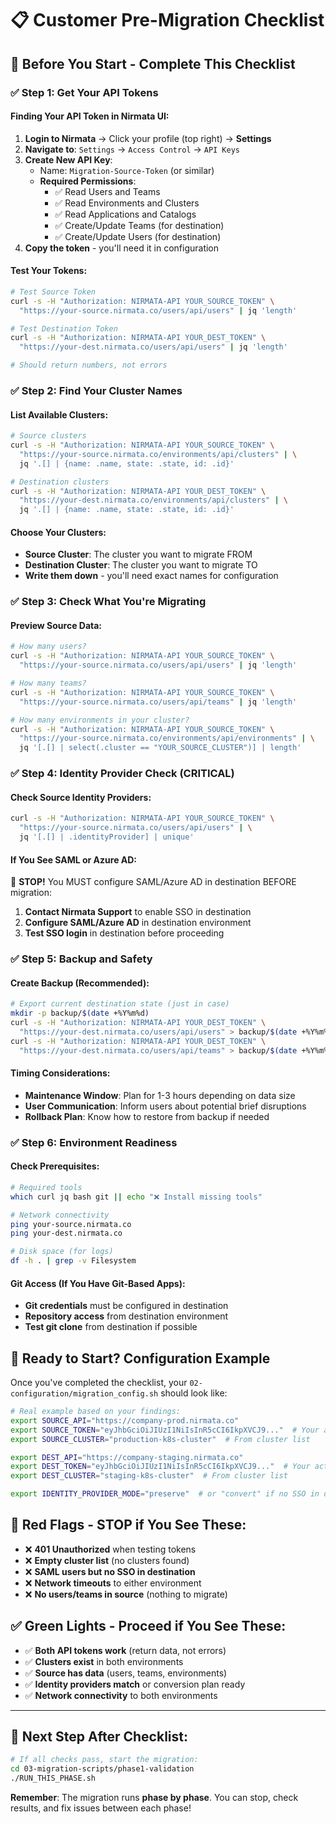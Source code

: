 # 📋 Customer Pre-Migration Checklist

## 🎯 **Before You Start - Complete This Checklist**

### ✅ **Step 1: Get Your API Tokens**

#### **Finding Your API Token in Nirmata UI:**
1. **Login to Nirmata** → Click your profile (top right) → **Settings**
2. **Navigate to**: `Settings` → `Access Control` → `API Keys`
3. **Create New API Key**:
   - Name: `Migration-Source-Token` (or similar)
   - **Required Permissions**: 
     - ✅ Read Users and Teams
     - ✅ Read Environments and Clusters  
     - ✅ Read Applications and Catalogs
     - ✅ Create/Update Teams (for destination)
     - ✅ Create/Update Users (for destination)
4. **Copy the token** - you'll need it in configuration

#### **Test Your Tokens:**
```bash
# Test Source Token
curl -s -H "Authorization: NIRMATA-API YOUR_SOURCE_TOKEN" \
  "https://your-source.nirmata.co/users/api/users" | jq 'length'

# Test Destination Token  
curl -s -H "Authorization: NIRMATA-API YOUR_DEST_TOKEN" \
  "https://your-dest.nirmata.co/users/api/users" | jq 'length'

# Should return numbers, not errors
```

### ✅ **Step 2: Find Your Cluster Names**

#### **List Available Clusters:**
```bash
# Source clusters
curl -s -H "Authorization: NIRMATA-API YOUR_SOURCE_TOKEN" \
  "https://your-source.nirmata.co/environments/api/clusters" | \
  jq '.[] | {name: .name, state: .state, id: .id}'

# Destination clusters
curl -s -H "Authorization: NIRMATA-API YOUR_DEST_TOKEN" \
  "https://your-dest.nirmata.co/environments/api/clusters" | \
  jq '.[] | {name: .name, state: .state, id: .id}'
```

#### **Choose Your Clusters:**
- **Source Cluster**: The cluster you want to migrate FROM
- **Destination Cluster**: The cluster you want to migrate TO
- **Write them down** - you'll need exact names for configuration

### ✅ **Step 3: Check What You're Migrating**

#### **Preview Source Data:**
```bash
# How many users?
curl -s -H "Authorization: NIRMATA-API YOUR_SOURCE_TOKEN" \
  "https://your-source.nirmata.co/users/api/users" | jq 'length'

# How many teams?
curl -s -H "Authorization: NIRMATA-API YOUR_SOURCE_TOKEN" \
  "https://your-source.nirmata.co/users/api/teams" | jq 'length'

# How many environments in your cluster?
curl -s -H "Authorization: NIRMATA-API YOUR_SOURCE_TOKEN" \
  "https://your-source.nirmata.co/environments/api/environments" | \
  jq '[.[] | select(.cluster == "YOUR_SOURCE_CLUSTER")] | length'
```

### ✅ **Step 4: Identity Provider Check (CRITICAL)**

#### **Check Source Identity Providers:**
```bash
curl -s -H "Authorization: NIRMATA-API YOUR_SOURCE_TOKEN" \
  "https://your-source.nirmata.co/users/api/users" | \
  jq '[.[] | .identityProvider] | unique'
```

#### **If You See SAML or Azure AD:**
🚨 **STOP!** You MUST configure SAML/Azure AD in destination BEFORE migration:
1. **Contact Nirmata Support** to enable SSO in destination
2. **Configure SAML/Azure AD** in destination environment
3. **Test SSO login** in destination before proceeding

### ✅ **Step 5: Backup and Safety**

#### **Create Backup (Recommended):**
```bash
# Export current destination state (just in case)
mkdir -p backup/$(date +%Y%m%d)
curl -s -H "Authorization: NIRMATA-API YOUR_DEST_TOKEN" \
  "https://your-dest.nirmata.co/users/api/users" > backup/$(date +%Y%m%d)/users.json
curl -s -H "Authorization: NIRMATA-API YOUR_DEST_TOKEN" \
  "https://your-dest.nirmata.co/users/api/teams" > backup/$(date +%Y%m%d)/teams.json
```

#### **Timing Considerations:**
- **Maintenance Window**: Plan for 1-3 hours depending on data size
- **User Communication**: Inform users about potential brief disruptions
- **Rollback Plan**: Know how to restore from backup if needed

### ✅ **Step 6: Environment Readiness**

#### **Check Prerequisites:**
```bash
# Required tools
which curl jq bash git || echo "❌ Install missing tools"

# Network connectivity
ping your-source.nirmata.co
ping your-dest.nirmata.co

# Disk space (for logs)
df -h . | grep -v Filesystem
```

#### **Git Access (If You Have Git-Based Apps):**
- **Git credentials** must be configured in destination
- **Repository access** from destination environment
- **Test git clone** from destination if possible

## 🎯 **Ready to Start? Configuration Example**

Once you've completed the checklist, your `02-configuration/migration_config.sh` should look like:

```bash
# Real example based on your findings:
export SOURCE_API="https://company-prod.nirmata.co"
export SOURCE_TOKEN="eyJhbGciOiJIUzI1NiIsInR5cCI6IkpXVCJ9..."  # Your actual token
export SOURCE_CLUSTER="production-k8s-cluster"  # From cluster list

export DEST_API="https://company-staging.nirmata.co" 
export DEST_TOKEN="eyJhbGciOiJIUzI1NiIsInR5cCI6IkpXVCJ9..."  # Your actual token
export DEST_CLUSTER="staging-k8s-cluster"  # From cluster list

export IDENTITY_PROVIDER_MODE="preserve"  # or "convert" if no SSO in dest
```

## 🚨 **Red Flags - STOP if You See These:**

- ❌ **401 Unauthorized** when testing tokens
- ❌ **Empty cluster list** (no clusters found)
- ❌ **SAML users but no SSO in destination**
- ❌ **Network timeouts** to either environment
- ❌ **No users/teams in source** (nothing to migrate)

## ✅ **Green Lights - Proceed if You See These:**

- ✅ **Both API tokens work** (return data, not errors)
- ✅ **Clusters exist** in both environments
- ✅ **Source has data** (users, teams, environments)
- ✅ **Identity providers match** or conversion plan ready
- ✅ **Network connectivity** to both environments

---

## 🚀 **Next Step After Checklist:**

```bash
# If all checks pass, start the migration:
cd 03-migration-scripts/phase1-validation
./RUN_THIS_PHASE.sh
```

**Remember**: The migration runs **phase by phase**. You can stop, check results, and fix issues between each phase! 